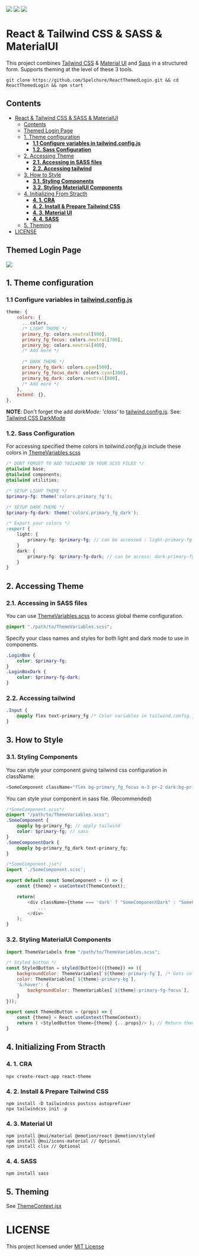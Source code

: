 ![](https://img.shields.io/github/issues/Spelchure/ReactThemedLogin?style=flat-square) 
![](https://img.shields.io/github/license/Spelchure/ReactThemedLogin?style=flat-square)
![](https://img.shields.io/github/languages/top/Spelchure/ReactThemedLogin?style=flat-square)

# React & Tailwind CSS & SASS & MaterialUI 
This project combines [Tailwind CSS](https://tailwindcss.com/) & [Material UI](https://mui.com/) and [Sass](https://sass-lang.com/)
 in a structured form.  Supports theming at the level of these 3 tools.


    git clone https://github.com/Spelchure/ReactThemedLogin.git && cd ReactThemedLogin && npm start 


## Contents
- [React & Tailwind CSS & SASS & MaterialUI](#react--tailwind-css--sass--materialui)
  - [Contents](#contents)
  - [Themed Login Page](#themed-login-page)
  - [1. Theme configuration](#1-theme-configuration)
    - [**1.1 Configure variables in tailwind.config.js**](#11-configure-variables-in-tailwindconfigjs)
    - [**1.2. Sass Configuration**](#12-sass-configuration)
  - [2. Accessing Theme](#2-accessing-theme)
    - [**2.1. Accessing in SASS files**](#21-accessing-in-sass-files)
    - [**2.2. Accessing tailwind**](#22-accessing-tailwind)
  - [3. How to Style](#3-how-to-style)
    - [**3.1. Styling Components**](#31-styling-components)
    - [**3.2. Styling MaterialUI Components**](#32-styling-materialui-components)
  - [4. Initializing From Stracth](#4-initializing-from-stracth)
    - [**4. 1. CRA**](#4-1-cra)
    - [**4. 2. Install & Prepare Tailwind CSS**](#4-2-install--prepare-tailwind-css)
    - [**4. 3. Material UI**](#4-3-material-ui)
    - [**4. 4. SASS**](#4-4-sass)
  - [5. Theming](#5-theming)
- [LICENSE](#license)


## Themed Login Page
![](./ReactThemedLogin.gif)

## 1. Theme configuration 

### **1.1 Configure variables in [tailwind.config.js](./tailwind.config.js)**


```javascript
theme: {
    colors: {
      ...colors, 
      /* LIGHT THEME */ 
      primary_fg: colors.neutral[900],
      primary_fg_focus: colors.neutral[700],
      primary_bg: colors.neutral[400],
      /* Add more */
      
      /* DARK THEME */
      primary_fg_dark: colors.cyan[500],
      primary_fg_focus_dark: colors.cyan[300],
      primary_bg_dark: colors.neutral[800],
      /* Add more */
    }, 
    extend: {},
},
```
**NOTE**: Don't forget the add *darkMode: 'class'* to [tailwind.config.js](./tailwind.config.js). See: [Tailwind CSS DarkMode](https://tailwindcss.com/docs/dark-mode)

### **1.2. Sass Configuration**
For accessing specified theme colors in *tailwind.config.js* include
these colors in [ThemeVariables.scss](./src/ThemeVariables.scss)

```scss
/* DONT FORGET TO ADD TAILWIND IN YOUR SCSS FILES */
@tailwind base;
@tailwind components;
@tailwind utilities;

/* SETUP LIGHT THEME */
$primary-fg: theme('colors.primary_fg');

/* SETUP DARK THEME */
$primary-fg-dark: theme('colors.primary_fg_dark');

/* Export your colors */
:export {
    light: {
        primary-fg: $primary-fg; // can be accessed : light-primary-fg
    }
    dark: {
        primary-fg: $primary-fg-dark; // can be access: dark-primary-fg
    }
}
```

## 2. Accessing Theme 

### **2.1. Accessing in SASS files** 
You can use [ThemeVariables.scss](./src/ThemeVariables.scss) to access global theme configuration. 

```scss
@import "./path/to/ThemeVariables.scss";
```

Specify your class names and styles for both light and dark mode to use in components.

```scss
.LoginBox {
    color: $primary-fg;
}
.LoginBoxDark {
    color: $primary-fg-dark;
}
```

### **2.2. Accessing tailwind** 

```scss
.Input {
    @apply flex text-primary_fg /* Color variables in tailwind.config.js */
}
```

## 3. How to Style

### **3.1. Styling Components**
You can style your component giving tailwind css configuration in className:

```js
<SomeComponent className="flex bg-primary_fg_focus m-3 pr-2 dark:bg-primary_fg_focus_dark" />
```

You can style your component in sass file. (Recommended)

```scss
/*SomeComponent.scss*/
@import "/path/to/ThemeVariables.scss";
.SomeComponent {
    @apply bg-primary_fg; // apply tailwind
    color: $primary-fg; // sass
}
.SomeComponentDark {
    @apply bg-primary_fg_dark text-primary_fg;
}
```

```js
/*SomeComponent.jsx*/
import './SomeComponent.scss';

export default const SomeComponent = () => {
    const {theme} = useContext(ThemeContext);

    return( 
        <div className={theme === 'dark' ? "SomeComponentDark" : "SomeComponent"}>
            ...
        </div>
    );
} 
```

### **3.2. Styling MaterialUI Components**

```js
import ThemeVariabels from "/path/to/ThemeVariables.scss";

/* Styled button */
const StyledButton = styled(Button)(({theme}) => ({
    backgroundColor: ThemeVariables[`${theme}-primary-fg`], /* Gets color from ThemeVariables.scss */
    color: ThemeVariables[`${theme}-primary-bg`],
    '&:hover': {
        backgroundColor: ThemeVariables[`${theme}-primary-fg-focus`],
    }
}));

export const ThemedButton = (props) => {
    const {theme} = React.useContext(ThemeContext);
    return ( <StyledButton theme={theme} {...props}/> ); // Return themed button.
}
```

## 4. Initializing From Stracth


### **4. 1. CRA**
    
    npx create-react-app react-theme

### **4. 2. Install & Prepare Tailwind CSS**

    npm install -D tailwindcss postcss autoprefixer
    npx tailwindcss init -p

### **4. 3. Material UI**

    npm install @mui/material @emotion/react @emotion/styled
    npm install @mui/icons-material // Optional
    npm install clsx // Optional

### **4. 4. SASS**

    npm install sass

## 5. Theming

See [ThemeContext.jsx](./src/Contexts/ThemeContext.jsx)

# LICENSE
This project licensed under [MIT License](./LICENSE)